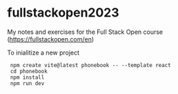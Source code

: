 # fullstackopen2023
My notes and exercises for the Full Stack Open course (https://fullstackopen.com/en)

To inialitize a new project

```shell
 npm create vite@latest phonebook -- --template react
 cd phonebook
 npm install
 npm run dev
```
